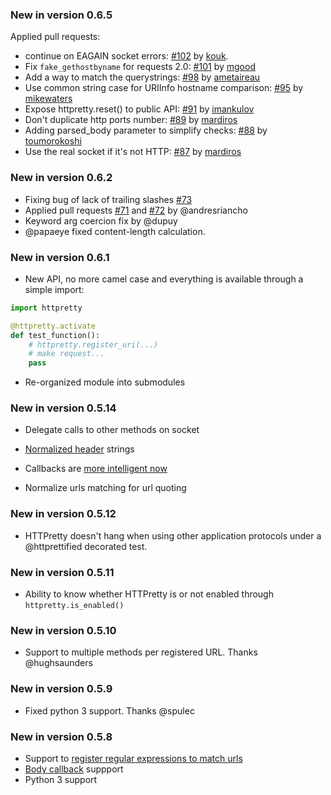 ### New in version 0.6.5

Applied pull requests:

* continue on EAGAIN socket errors: [#102](https://github.com/gabrielfalcao/HTTPretty/pull/102) by [kouk](http://github.com/kouk).
* Fix `fake_gethostbyname` for requests 2.0: [#101](https://github.com/gabrielfalcao/HTTPretty/pull/101) by [mgood](http://github.com/mgood)
* Add a way to match the querystrings: [#98](https://github.com/gabrielfalcao/HTTPretty/pull/98) by [ametaireau](http://github.com/ametaireau)
* Use common string case for URIInfo hostname comparison: [#95](https://github.com/gabrielfalcao/HTTPretty/pull/95) by [mikewaters](http://github.com/mikewaters)
* Expose httpretty.reset() to public API: [#91](https://github.com/gabrielfalcao/HTTPretty/pull/91) by [imankulov](http://github.com/imankulov)
* Don't duplicate http ports number: [#89](https://github.com/gabrielfalcao/HTTPretty/pull/89) by [mardiros](http://github.com/mardiros)
* Adding parsed_body parameter to simplify checks: [#88](https://github.com/gabrielfalcao/HTTPretty/pull/88) by [toumorokoshi](http://github.com/toumorokoshi)
* Use the real socket if it's not HTTP: [#87](https://github.com/gabrielfalcao/HTTPretty/pull/87) by [mardiros](http://github.com/mardiros)

### New in version 0.6.2

* Fixing bug of lack of trailing slashes [#73](https://github.com/gabrielfalcao/HTTPretty/issues/73)
* Applied pull requests [#71](https://github.com/gabrielfalcao/HTTPretty/pull/71) and [#72](https://github.com/gabrielfalcao/HTTPretty/pull/72) by @andresriancho
* Keyword arg coercion fix by @dupuy
* @papaeye fixed content-length calculation.

### New in version 0.6.1

* New API, no more camel case and everything is available through a simple import:

```python
import httpretty

@httpretty.activate
def test_function():
    # httpretty.register_uri(...)
    # make request...
    pass
```

* Re-organized module into submodules

### New in version 0.5.14

* Delegate calls to other methods on socket

* [Normalized header](https://github.com/gabrielfalcao/HTTPretty/pull/49) strings

* Callbacks are [more intelligent now](https://github.com/gabrielfalcao/HTTPretty/pull/47)

* Normalize urls matching for url quoting

### New in version 0.5.12

* HTTPretty doesn't hang when using other application protocols under
  a @httprettified decorated test.

### New in version 0.5.11

* Ability to know whether HTTPretty is or not enabled through `httpretty.is_enabled()`

### New in version 0.5.10

* Support to multiple methods per registered URL. Thanks @hughsaunders

### New in version 0.5.9

* Fixed python 3 support. Thanks @spulec

### New in version 0.5.8

* Support to [register regular expressions to match urls](#matching-regular-expressions)
* [Body callback](#dynamic-responses-through-callbacks) suppport
* Python 3 support
